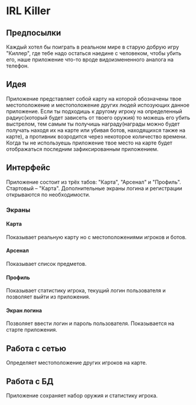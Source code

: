 # IRL Killer

## Предпосылки

Каждый хотел бы поиграть в реальном мире в старую добрую игру "Киллер", где тебе надо остаться наедине с человеком, чтобы убить его, наше приложение что-то вроде видоизмененного аналога на телефон. 

## Идея

Приложение представляет собой карту на которой обозначены твое местоположение и местоположение других людей испозующих данное приложение. Если ты подходишь к другому игроку на определенный радиус(который будет зависеть от твоего оружия) то можешь его убить выстрелом, тем самым ты получишь награду(награды можно будет получать находя их на карте или убивая ботов, находящихся также на карте), а противник возродится через некоторое количество времени. Когда ты не используешь приложение твое место на карте будет отображаться последним зафиксированным приложением.

## Интерфейс

Приложение состоит из трёх табов: "Карта", "Арсенал" и "Профиль". Стартовый – "Карта".  Дополнительные экраны логина и регистрации открываются по необходимости.

### Экраны

#### Карта

Показывает реальную карту но с местоположениями игроков и ботов.

#### Арсенал

Показывает список предметов.

#### Профиль

Показывает статистику игрока, текущий логин пользователя и позволяет выйти из приложения.

#### Экран логина

Позволяет ввести логин и пароль пользователя. Показывается на старте приложения.


## Работа с сетью

Определяет местоположение других игроков на карте.

## Работа с БД

Приложение сохраняет набор оружия и статистику игрока.

